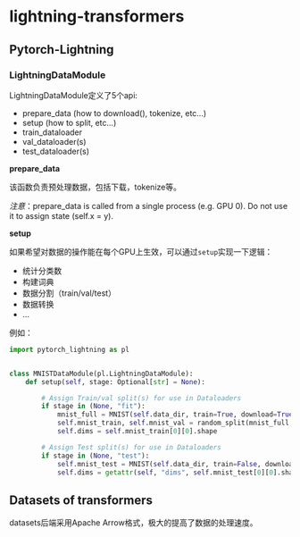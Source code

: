 # lightning-transformers

## Pytorch-Lightning
### LightningDataModule
LightningDataModule定义了5个api:
  - prepare_data (how to download(), tokenize, etc…)
  - setup (how to split, etc…)
  - train_dataloader
  - val_dataloader(s)
  - test_dataloader(s)

**prepare_data**

该函数负责预处理数据，包括下载，tokenize等。

*注意*：prepare_data is called from a single process (e.g. GPU 0). Do not use it to assign state (self.x = y).


**setup**

如果希望对数据的操作能在每个GPU上生效，可以通过`setup`实现一下逻辑：

  - 统计分类数
  - 构建词典
  - 数据分割（train/val/test）
  - 数据转换
  - ...

例如：

```python
import pytorch_lightning as pl


class MNISTDataModule(pl.LightningDataModule):
    def setup(self, stage: Optional[str] = None):

        # Assign Train/val split(s) for use in Dataloaders
        if stage in (None, "fit"):
            mnist_full = MNIST(self.data_dir, train=True, download=True, transform=self.transform)
            self.mnist_train, self.mnist_val = random_split(mnist_full, [55000, 5000])
            self.dims = self.mnist_train[0][0].shape

        # Assign Test split(s) for use in Dataloaders
        if stage in (None, "test"):
            self.mnist_test = MNIST(self.data_dir, train=False, download=True, transform=self.transform)
            self.dims = getattr(self, "dims", self.mnist_test[0][0].shape)
```


## Datasets of transformers

datasets后端采用Apache Arrow格式，极大的提高了数据的处理速度。

